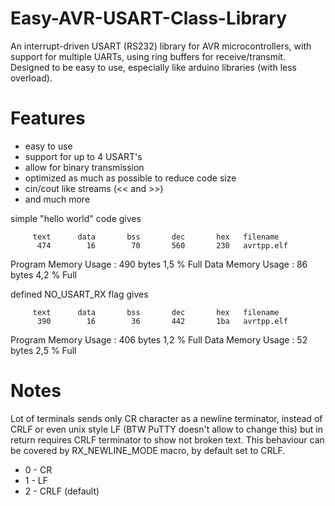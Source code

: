 # Easy-AVR-USART-Class-Library
An interrupt-driven USART (RS232) library for AVR microcontrollers, with support for multiple UARTs, using ring
buffers for receive/transmit. Designed to be easy to use, especially like arduino libraries (with less overload).

# Features
- easy to use
- support for up to 4 USART's
- allow for binary transmission
- optimized as much as possible to reduce code size
- cin/cout like streams (<< and >>)
- and much more

simple "hello world" code gives

         text      data       bss       dec       hex   filename
          474        16        70       560       230   avrtpp.elf
   
Program Memory Usage    :   490 bytes   1,5 % Full
Data Memory Usage       :   86 bytes   4,2 % Full

defined  NO_USART_RX flag gives

         text      data       bss       dec       hex   filename
          390        16        36       442       1ba   avrtpp.elf

Program Memory Usage    :   406 bytes   1,2 % Full
Data Memory Usage       :   52 bytes   2,5 % Full

# Notes
Lot of terminals sends only CR character as a newline terminator, instead of CRLF or even unix style LF
(BTW PuTTY doesn't allow to change this) but in return requires CRLF terminator to show not broken text.
This behaviour can be covered by RX_NEWLINE_MODE macro, by default set to CRLF.

- 0 - CR
- 1 - LF
- 2 - CRLF (default)




